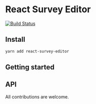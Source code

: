 # React Survey Editor

[![Build Status](https://travis-ci.org/exced/react-survey-editor.svg?branch=master)](https://travis-ci.org/exced/react-survey-editor)

## Install

```bash
yarn add react-survey-editor
```

## Getting started

## API

All contributions are welcome.